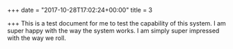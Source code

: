 +++
date = "2017-10-28T17:02:24+00:00"
title = 3

+++
This is a test document for me to test the capability of this system. I am super happy with the way the system works. I am simply super impressed with the way we roll. 